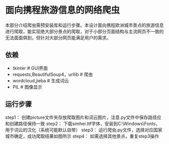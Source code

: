 # 面向携程旅游信息的网络爬虫
本部分介绍爬虫需预安装库和运行步骤。本设计面向携程欧洲城市景点的旅游信息进行爬取，能实现绝大部分景点的爬取，对于小部分页面结构与主流网页不一致的无法面面俱到，但针对大部分网页能满足用户的需求。
## 依赖
* tkinter # GUI界面
* requests,BeautifulSoup4，urllib # 爬虫
* wordcloud,jieba # 生成词云
* PIL # 图像显示
## 运行步骤
step1：
创建picture文件夹存放爬取图片和词云图片，注意.py文件中保存路径应和创建路径保持一致
step2：
下载simhei.ttf字体，安装到C:\Windows\Fonts，用于词云的汉化（系统可能默认自带）
step3：
运行爬虫.py文件，选择对应国家城市确定，成功爬取结果如图所示
step4：
如需选择其他景点，重复step3操作
